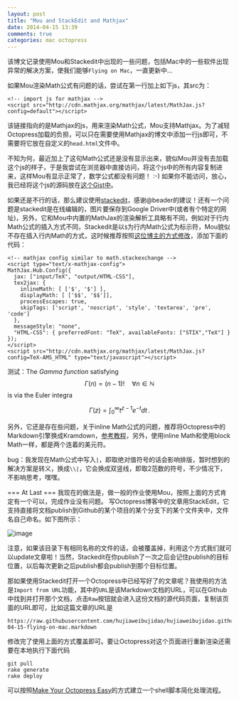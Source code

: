 ```yaml
---
layout: post
title: "Mou and StackEdit and Mathjax"
date: 2014-04-15 13:39
comments: true
categories: mac octopress
---
```


该博文记录使用Mou和Stackedit中出现的一些问题，包括Mac中的一些软件出现异常的解决方案，使我们能够`Flying on Mac`，一直更新中...

如果Mou渲染Math公式有问题的话，尝试在第一行加上如下js，其src为：

```
<!-- import js for mathjax -->
<script src="http://cdn.mathjax.org/mathjax/latest/MathJax.js?config=default"></script>
```

该链接指向的是Mathjax的js，用来渲染Math公式，Mou支持Mathjax。为了减轻Octopress加载的负担，可以只在需要使用Mathjax的博文中添加一行js即可，不需要将它放在自定义的`head.html`文件中。

不知为何，最近加上了这句Math公式还是没有显示出来，貌似Mou并没有去加载这个js的样子，于是我尝试在浏览器中直接访问，将这个js中的所有内容复制进来，这样Mou有显示正常了，数学公式都没有问题！ :-) 如果你不能访问，放心，我已经将这个js的源码放在[这个Gist中](https://gist.github.com/hujiaweibujidao/11146289)。

如果还是不行的话，那么建议使用[stackedit](https://stackedit.io/ )，感谢@beader的建议！还有一个问题是stackedit是在线编辑的，图片要保存到Google Driver中(或者有个特定的网址)，另外，它和Mou中内置的MathJax的渲染解析工具略有不同，例如对于行内Math公式的插入方式不同，Stackedit是以`$`为行内Math公式为标示符，Mou貌似不存在插入行内Math的方式，这时候推荐按照[这位博主的方式修改](http://blog-jfttt.herokuapp.com/blog/2013/12/26/add-latex/)，添加下面的代码：

```
<!-- mathjax config similar to math.stackexchange -->
<script type="text/x-mathjax-config">
MathJax.Hub.Config({
  jax: ["input/TeX", "output/HTML-CSS"],
  tex2jax: {
    inlineMath: [ ['$', '$'] ],
    displayMath: [ ['$$', '$$']],
    processEscapes: true,
    skipTags: ['script', 'noscript', 'style', 'textarea', 'pre', 'code']
  },
  messageStyle: "none",
  "HTML-CSS": { preferredFont: "TeX", availableFonts: ["STIX","TeX"] }
});
</script>
<script src="http://cdn.mathjax.org/mathjax/latest/MathJax.js?config=TeX-AMS_HTML" type="text/javascript"></script>
```

测试：The *Gamma function* satisfying $$\Gamma(n) = (n-1)!\quad\forall
n\in\mathbb N$$ is via the Euler integra

$$
\Gamma(z) = \int_0^\infty t^{z-1}e^{-t}dt\,.
$$

另外，它还是存在些问题，关于inline Math公式的问题，推荐将Octopress中的Markdown引擎换成Kramdown，[参考教程](http://yanping.me/cn/blog/2012/03/10/octopress-with-latex/)，另外，使用inline Math和使用block Math一样，都是两个连着的美元符。

bug：我发现在Math公式中写入`|`，即取绝对值符号的话会影响排版，暂时想到的解决方案是转义，换成`\\|`，它会换成双竖线，即取2范数的符号，不少情况下，不影响思考，嘿嘿。

=== At Last ===
我现在的做法是，做一般的作业使用Mou，按照上面的方式肯定有一个可以，完成作业没有问题。
写Octopress博客中的文章用StackEdit，它支持直接将文档publish到Github的某个项目的某个分支下的某个文件夹中，文件名自己命名。如下图所示：

![image](http://hujiaweibujidao.github.io/images/201404/stackedit_publish.png)

注意，如果该目录下有相同名称的文件的话，会被覆盖掉，利用这个方式我们就可以update文章啦！当然，Stackedit在你publish了一次之后会记住publish的目标位置，以后每次更新之后publish都会publish到那个目标位置。

那如果使用Stackedit打开一个Octopress中已经写好了的文章呢？我使用的方法是`Import from URL`功能，其中的`URL`是该Markdown文档的URL，可以在Github中找到并打开那个文档，点击`Raw`按钮就会进入这份文档的源代码页面，复制该页面的URL即可，比如这篇文章的URL是
```
https://raw.githubusercontent.com/hujiaweibujidao/hujiaweibujidao.github.io/source/source/_posts/2014-04-15-flying-on-mac.markdown
```
修改完了使用上面的方式覆盖即可。要让Octopress对这个页面进行重新渲染还需要在本地执行下面代码

```
git pull
rake generate
rake deploy
```

可以按照[Make Your Octopress Easy](http://hujiaweibujidao.github.io/blog/2013/11/18/make-your-octopress-easy/)的方式建立一个shell脚本简化处理流程。
